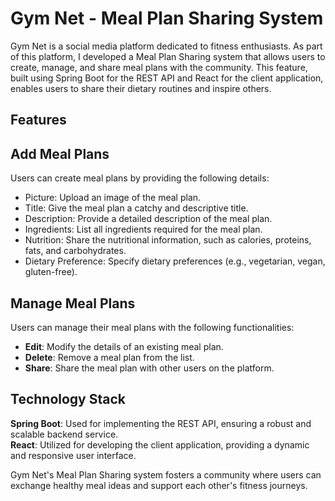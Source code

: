 # Gym Net - Meal Plan Sharing System

Gym Net is a social media platform dedicated to fitness enthusiasts. As part of this platform, I developed a Meal Plan Sharing system that allows users to create, manage, and share meal plans with the community. This feature, built using Spring Boot for the REST API and React for the client application, enables users to share their dietary routines and inspire others.

## Features

## Add Meal Plans

Users can create meal plans by providing the following details:

- Picture: Upload an image of the meal plan.
- Title: Give the meal plan a catchy and descriptive title.
- Description: Provide a detailed description of the meal plan.
- Ingredients: List all ingredients required for the meal plan.
- Nutrition: Share the nutritional information, such as calories, proteins, fats, and carbohydrates.
- Dietary Preference: Specify dietary preferences (e.g., vegetarian, vegan, gluten-free).
  
## Manage Meal Plans

Users can manage their meal plans with the following functionalities:

- **Edit**: Modify the details of an existing meal plan.<br>
- **Delete**: Remove a meal plan from the list.<br>
- **Share**: Share the meal plan with other users on the platform.

## Technology Stack

**Spring Boot**: Used for implementing the REST API, ensuring a robust and scalable backend service.<br>
**React**: Utilized for developing the client application, providing a dynamic and responsive user interface.

Gym Net's Meal Plan Sharing system fosters a community where users can exchange healthy meal ideas and support each other's fitness journeys.
